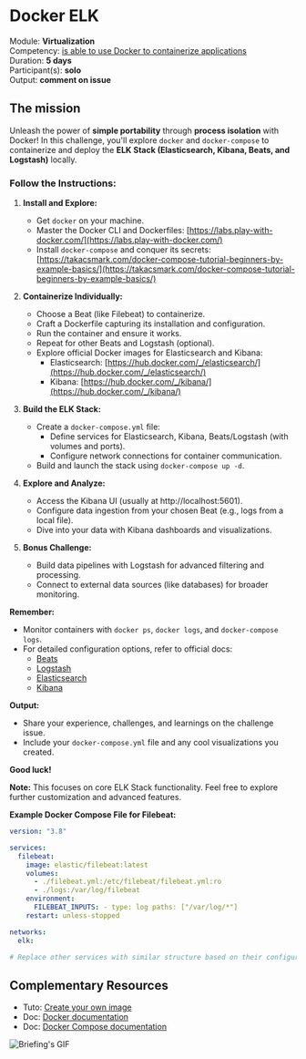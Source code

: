 # Docker ELK

Module: **Virtualization** </br>
Competency: [is able to use Docker to containerize applications](./evaluation.md) </br>
Duration: **5 days** </br>
Participant(s): **solo** </br>
Output: **comment on issue**

## The mission

Unleash the power of **simple portability** through **process isolation** with Docker! In this challenge, you'll explore `docker` and `docker-compose` to containerize and deploy the **ELK Stack (Elasticsearch, Kibana, Beats, and Logstash)** locally.

### Follow the Instructions:

1. **Install and Explore:**
    * Get `docker` on your machine.
    * Master the Docker CLI and Dockerfiles: [https://labs.play-with-docker.com/](https://labs.play-with-docker.com/)
    * Install `docker-compose` and conquer its secrets: [https://takacsmark.com/docker-compose-tutorial-beginners-by-example-basics/](https://takacsmark.com/docker-compose-tutorial-beginners-by-example-basics/)

2. **Containerize Individually:**
    * Choose a Beat (like Filebeat) to containerize.
    * Craft a Dockerfile capturing its installation and configuration.
    * Run the container and ensure it works.
    * Repeat for other Beats and Logstash (optional).
    * Explore official Docker images for Elasticsearch and Kibana:
        * Elasticsearch: [https://hub.docker.com/_/elasticsearch/](https://hub.docker.com/_/elasticsearch/)
        * Kibana: [https://hub.docker.com/_/kibana/](https://hub.docker.com/_/kibana/)

3. **Build the ELK Stack:**
    * Create a `docker-compose.yml` file:
        * Define services for Elasticsearch, Kibana, Beats/Logstash (with volumes and ports).
        * Configure network connections for container communication.
    * Build and launch the stack using `docker-compose up -d`.

4. **Explore and Analyze:**
    * Access the Kibana UI (usually at http://localhost:5601).
    * Configure data ingestion from your chosen Beat (e.g., logs from a local file).
    * Dive into your data with Kibana dashboards and visualizations.

5. **Bonus Challenge:**
    * Build data pipelines with Logstash for advanced filtering and processing.
    * Connect to external data sources (like databases) for broader monitoring.

**Remember:**

* Monitor containers with `docker ps`, `docker logs`, and `docker-compose logs`.
* For detailed configuration options, refer to official docs:
    * [Beats]()
    * [Logstash]()
    * [Elasticsearch]()
    * [Kibana]()

**Output:**

* Share your experience, challenges, and learnings on the challenge issue.
* Include your `docker-compose.yml` file and any cool visualizations you created.

**Good luck!**

**Note:** This focuses on core ELK Stack functionality. Feel free to explore further customization and advanced features.

**Example Docker Compose File for Filebeat:**

```yaml
version: "3.8"

services:
  filebeat:
    image: elastic/filebeat:latest
    volumes:
      - ./filebeat.yml:/etc/filebeat/filebeat.yml:ro
      - ./logs:/var/log/filebeat
    environment:
      FILEBEAT_INPUTS: - type: log paths: ["/var/log/*"]
    restart: unless-stopped

networks:
  elk:

# Replace other services with similar structure based on their configurations
```

## Complementary Resources

* Tuto: [Create your own image](https://docs.docker.com/develop/develop-images/baseimages/)
* Doc: [Docker documentation](https://docs.docker.com/)
* Doc: [Docker Compose documentation](https://docs.docker.com/compose/)


![Briefing's GIF](https://c.tenor.com/z3Vqx6hmE5QAAAAC/whale-docker.gif)
